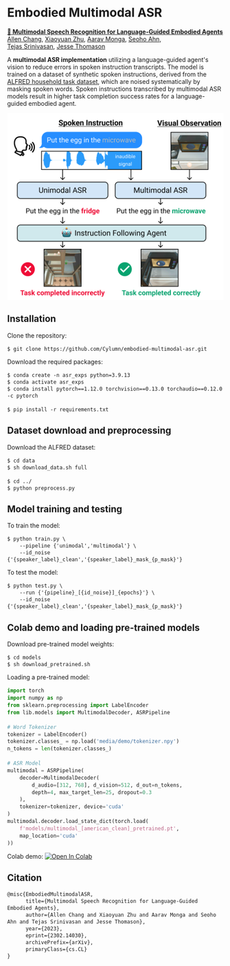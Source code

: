# Embodied Multimodal ASR

**[📄 Multimodal Speech Recognition for Language-Guided Embodied Agents](https://arxiv.org/abs/2302.14030)** \
[Allen Chang](https://www.cylumn.com/), 
[Xiaoyuan Zhu](https://www.linkedin.com/in/xiaoyuan-zhu-38005a224/), 
[Aarav Monga](https://www.linkedin.com/in/aarav-monga-517457246/), 
[Seoho Ahn](https://www.linkedin.com/in/sean-ahn-437423220/), \
[Tejas Srinivasan](https://tejas1995.github.io/), 
[Jesse Thomason](https://jessethomason.com/)

A **multimodal ASR implementation** utilizing a language-guided agent's vision to reduce errors in spoken instruction transcripts. The model is trained on a dataset of synthetic spoken instructions, derived from the [ALFRED household task dataset](https://github.com/askforalfred/alfred), which are noised systematically by masking spoken words. Spoken instructions transcribed by multimodal ASR models result in higher task completion success rates for a language-guided embodied agent.

![Embodied Multimodal ASR](media/embodied_multimodal_asr.png)

## Installation
Clone the repository:
```
$ git clone https://github.com/Cylumn/embodied-multimodal-asr.git
```
Download the required packages:
```
$ conda create -n asr_exps python=3.9.13
$ conda activate asr_exps
$ conda install pytorch==1.12.0 torchvision==0.13.0 torchaudio==0.12.0 -c pytorch

$ pip install -r requirements.txt
```

## Dataset download and preprocessing
Download the ALFRED dataset:
```
$ cd data
$ sh download_data.sh full

$ cd ../
$ python preprocess.py 
```

## Model training and testing
To train the model:
```
$ python train.py \
    --pipeline {'unimodal','multimodal'} \
    --id_noise {'{speaker_label}_clean','{speaker_label}_mask_{p_mask}'}
```
To test the model:
```
$ python test.py \
    --run {'{pipeline}_[{id_noise}]_{epochs}'} \
    --id_noise {'{speaker_label}_clean','{speaker_label}_mask_{p_mask}'}
```

## Colab demo and loading pre-trained models
Download pre-trained model weights:
```
$ cd models
$ sh download_pretrained.sh
```
Loading a pre-trained model:
```python
import torch
import numpy as np
from sklearn.preprocessing import LabelEncoder
from lib.models import MultimodalDecoder, ASRPipeline

# Word Tokenizer
tokenizer = LabelEncoder()
tokenizer.classes_ = np.load('media/demo/tokenizer.npy')
n_tokens = len(tokenizer.classes_)

# ASR Model
multimodal = ASRPipeline(
    decoder=MultimodalDecoder(
        d_audio=[312, 768], d_vision=512, d_out=n_tokens, 
        depth=4, max_target_len=25, dropout=0.3
    ),
    tokenizer=tokenizer, device='cuda'
)
multimodal.decoder.load_state_dict(torch.load(
    f'models/multimodal_[american_clean]_pretrained.pt',
    map_location='cuda'
))
```
Colab demo: [![Open In Colab](https://colab.research.google.com/assets/colab-badge.svg)](https://colab.research.google.com/github/Cylumn/embodied-multimodal-asr/blob/master/demo.ipynb)

## Citation
```
@misc{EmbodiedMultimodalASR,
      title={Multimodal Speech Recognition for Language-Guided Embodied Agents}, 
      author={Allen Chang and Xiaoyuan Zhu and Aarav Monga and Seoho Ahn and Tejas Srinivasan and Jesse Thomason},
      year={2023},
      eprint={2302.14030},
      archivePrefix={arXiv},
      primaryClass={cs.CL}
}
```